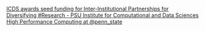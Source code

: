 [ICDS awards seed funding for Inter-Institutional Partnerships for Diversifying #Research - PSU Institute for Computational and Data Sciences   High Performance Computing at @penn_state](https://qi.tc/qi/118589)